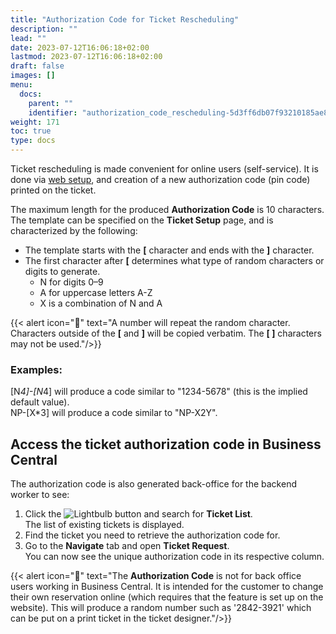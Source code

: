```yaml
---
title: "Authorization Code for Ticket Rescheduling"
description: ""
lead: ""
date: 2023-07-12T16:06:18+02:00
lastmod: 2023-07-12T16:06:18+02:00
draft: false
images: []
menu:
  docs:
    parent: ""
    identifier: "authorization_code_rescheduling-5d3ff6db07f93210185ae897a41eaf60"
weight: 171
toc: true
type: docs
---
```


Ticket rescheduling is made convenient for online users (self-service). It is done via [web setup](../howto/ChangeTicketReservation.md), and creation of a new authorization code (pin code) printed on the ticket.

The maximum length for the produced **Authorization Code** is 10 characters. The template can be specified on the **Ticket Setup** page, and is characterized by the following:  

- The template starts with the **[** character and ends with the **]** character.  
- The first character after **[** determines what type of random characters or digits to generate.  
    - N for digits 0–9  
    - A for uppercase letters A-Z        
    - X is a combination of N and A  

{{< alert icon="📝" text="A number will repeat the random character. Characters outside of the <b>[</b> and <b>]</b> will be copied verbatim. The <b>[ ]</b> characters may not be used."/>}}

### Examples:

[N*4]-[N*4] will produce a code similar to "1234-5678" (this is the implied default value).  
NP-[X*3] will produce a code similar to "NP-X2Y".  

## Access the ticket authorization code in Business Central

The authorization code is also generated back-office for the backend worker to see:

1. Click the ![Lightbulb](Lightbulb_icon.PNG) button and search for **Ticket List**.     
   The list of existing tickets is displayed.  
2. Find the ticket you need to retrieve the authorization code for.
3. Go to the **Navigate** tab and open **Ticket Request**.         
   You can now see the unique authorization code in its respective column. 

{{< alert icon="📝" text="The <b>Authorization Code</b> is not for back office users working in Business Central. It is intended for the customer to change their own reservation online (which requires that the feature is set up on the website). This will produce a random number such as '2842-3921' which can be put on a print ticket in the ticket designer."/>}}